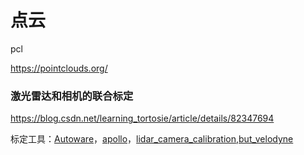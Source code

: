 # 点云

pcl

https://pointclouds.org/



### 激光雷达和相机的联合标定

https://blog.csdn.net/learning_tortosie/article/details/82347694

标定工具：[Autoware](https://github.com/CPFL/Autoware/tree/master/ros/src/sensing/fusion/packages/autoware_camera_lidar_calibrator)，[apollo](https://github.com/ApolloAuto/apollo/blob/master/docs/quickstart/apollo_2_0_sensor_calibration_guide.md)，[lidar_camera_calibration](https://github.com/ankitdhall/lidar_camera_calibration),[but_velodyne](https://github.com/robofit/but_velodyne)